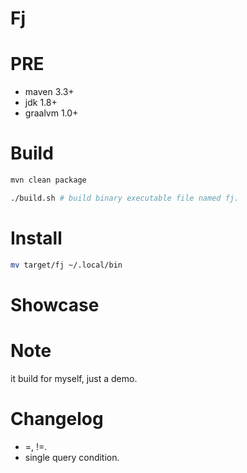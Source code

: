 # Fj

# PRE
- maven 3.3+
- jdk 1.8+
- graalvm 1.0+

# Build
```bash
mvn clean package

./build.sh # build binary executable file named fj.

```

# Install
```bash
mv target/fj ~/.local/bin
```

# Showcase



# Note
it build for myself, just a demo.

# Changelog
- =, !=.
- single query condition.
